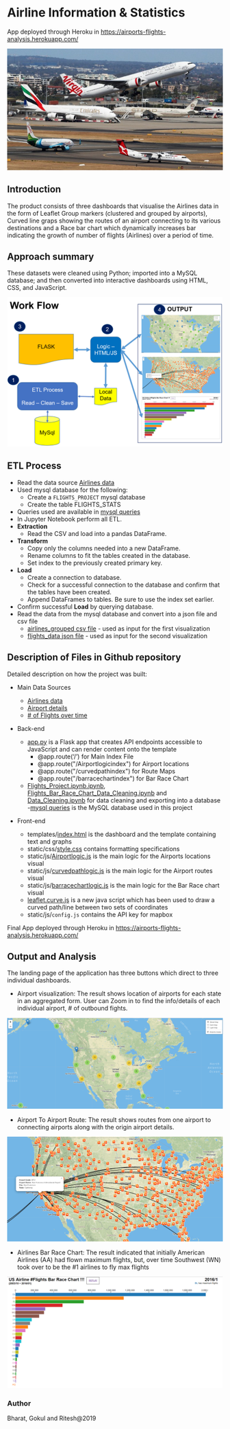 # Airline Information & Statistics

App deployed through Heroku in https://airports-flights-analysis.herokuapp.com/

![airlines_project](static/images/airlines_project.png)

## Introduction

The product consists of three dashboards that visualise the Airlines data in the form of Leaflet Group markers (clustered and grouped by airports), Curved line graps showing the routes of an airport connecting to its various destinations and a Race bar chart which dynamically increases bar indicating the growth of number of flights (Airlines) over a period of time. 

## Approach summary

These datasets were cleaned using Python; imported into a MySQL database; and then converted into interactive dashboards using HTML, CSS, and JavaScript.

![workflow](static/images/workflow.PNG)

## ETL Process

* Read the data source [Airlines data](http://datasets.flowingdata.com/tuts/maparcs/flights.csv)
* Used mysql database for the following:
    * Create a `FLIGHTS_PROJECT` mysql database
    * Create the table FLIGHTS_STATS
* Queries used are available in [mysql queries](Queries.sql)
* In Jupyter Notebook perform all ETL.
* **Extraction**
  * Read the CSV and load into a pandas DataFrame.
* **Transform**
  * Copy only the columns needed into a new DataFrame.
  * Rename columns to fit the tables created in the database.
  * Set index to the previously created primary key.
* **Load**
  * Create a connection to database.
  * Check for a successful connection to the database and confirm that the tables have been created.
  * Append DataFrames to tables. Be sure to use the index set earlier.
* Confirm successful **Load** by querying database.
* Read the data from the mysql database and convert into a json file and csv file
	* [airlines_grouped csv file](static/data/airlines_grouped.csv) - used as input for the first visualization
	* [flights_data json file](static/data/flights_data.json) - used as input for the second visualization

## Description of Files in Github repository

Detailed description on how the project was built:

- Main Data Sources
	- [Airlines data](http://datasets.flowingdata.com/tuts/maparcs/flights.csv)
	- [Airport details](https://gist.github.com/tdreyno/4278655#file-airports-json)
	- [# of Flights over time](https://think.cs.vt.edu/corgis/json/airlines/airlines.json?forcedownload=1)

- Back-end
    - [app.py](https://github.com/contactgokul/airports-flights-analysis/app.py) is a Flask app that creates API endpoints accessible to JavaScript and can render content onto the template
		- @app.route(‘/’) for Main Index File
		- @app.route("/Airportlogicindex") for Airport locations
		- @app.route("/curvedpathindex") for Route Maps
		- @app.route("/barracechartindex") for Bar Race Chart
    - [Flights_Project.ipynb.ipynb](https://github.com/contactgokul/airports-flights-analysis/Flights_Project.ipynb), [Flights_Bar_Race_Chart_Data_Cleaning.ipynb](https://github.com/contactgokul/airports-flights-analysis/Flights_Bar_Race_Chart_Data_Cleaning.ipynb) and [Data_Cleaning.ipynb](https://github.com/contactgokul/airports-flights-analysis/Data_Cleaning.ipynb) for data cleaning and exporting into a database
    -[mysql queries](Queries.sql) is the MySQL database used in this project
    
- Front-end
    - templates/[index.html](https://github.com/contactgokul/airports-flights-analysis/tree/master/templates/index.html) is the dashboard and the template containing text and graphs
    - static/css/[style.css](https://github.com/contactgokul/airports-flights-analysis/tree/master/static/css/style.css) contains formatting specifications
    - static/js/[Airportlogic.js](https://github.com/contactgokul/airports-flights-analysis/tree/master/static/css/Airportlogic.js) is the main logic for the Airports locations visual
	- static/js/[curvedpathlogic.js](https://github.com/contactgokul/airports-flights-analysis/tree/master/static/css/curvedpathlogic.js) is the main logic for the Airport routes visual
    - static/js/[barracechartlogic.js](https://github.com/contactgokul/airports-flights-analysis/tree/master/static/css/barracechartlogic.js) is the main logic for the Bar Race chart visual
	- [leaflet.curve.js](https://elfalem.github.io/Leaflet.curve/src/leaflet.curve.js) is a new java script which has been used to draw a curved path/line between two sets of coordinates
    - static/js/`config.js` contains the API key for mapbox

Final App deployed through Heroku in https://airports-flights-analysis.herokuapp.com/

## Output and Analysis

The landing page of the application has three buttons which direct to three individual dashboards.

* Airport visualization:
The result shows location of airports for each state in an aggregated form. User can Zoom in to find the info/details of each individual airport, # of outbound fights.

![Airport Locations](static/images/airport_locations.PNG)

* Airport To Airport Route:
The result shows routes from one airport to connecting airports along with the origin airport details.

![Airport Routes](static/images/airport_routes.PNG)

* Airlines Bar Race Chart:
The result indicated that initially American Airlines (AA) had flown maximum flights, but, over time Southwest (WN) took over to be the #1 airlines to fly max flights

![Bar Race Chart](static/images/bar_race_Chart.PNG)
	
### Author

Bharat, Gokul and Ritesh@2019